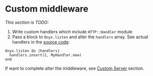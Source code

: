 # Custom middleware

*This section is TODO:*

1. Write custom handlers which include `HTTP::Handler` module
2. Pass a block to `Onyx.listen` and alter the `handlers` array. See actual handlers in the [source code](https://github.com/onyxframework/onyx/blob/master/src/onyx/rest.cr):

```crystal
Onyx.listen do |handlers|
  handlers.insert(2, MyHandler.new)
end
```

If want to complete alter the middleware, see [Custom Server](/rest/advanced/custom-server) section.

